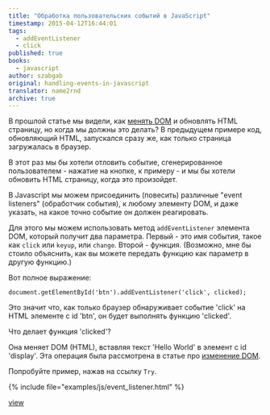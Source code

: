 ```yaml
---
title: "Обработка пользовательских событий в JavaScript"
timestamp: 2015-04-12T16:44:01
tags:
  - addEventListener
  - click
published: true
books:
  - javascript
author: szabgab
original: handling-events-in-javascript
translator: name2rnd
archive: true
---
```



В прошлой статье мы видели, как [менять DOM](/javascript-hello-world-change-the-dom) и обновлять HTML страницу, 
но когда мы должны это делать? В предыдущем примере код, обновляющий HTML, запускался сразу же, как только страница загружалась в браузер.

В этот раз мы бы хотели отловить событие, сгенерированное пользователем - нажатие на кнопке, к примеру - и мы бы хотели 
обновить HTML страницу, когда это произойдет.


В Javascript мы можем присоединить (повесить) различные "event listeners" (обработчик события), 
к любому элементу DOM, и даже указать, на какое точно событие он должен реагировать.

Для этого мы можем использовать метод `addEventListener` элемента DOM, который получит два параметра. Первый - это 
имя события, такое как `click` или `keyup`, или `change`. Второй - функция.
(Возможно, мне бы стоило объяснить, как вы можете передать функцию как параметр в другую функцию.)

Вот полное выражение:

`document.getElementById('btn').addEventListener('click', clicked);`

Это значит что, как только браузер обнаруживает событие 'click' на HTML элементе с id 'btn', он будет выполнять функцию 'clicked'.

Что делает функция 'clicked'?

Она меняет DOM (HTML), вставляя текст 'Hello World' в элемент с id 'display'. Эта операция была рассмотрена в статье про 
[изменение DOM](/javascript-hello-world-change-the-dom).

Попробуйте пример, нажав на ссылку `Try`.

{% include file="examples/js/event_listener.html" %}

[view](examples/js/event_listener.html)

